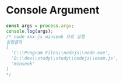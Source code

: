 # Console Argument
```javascript
const args = process.argv;
console.log(args);
/* node xxx.js minseok 으로 실행
실행결과
[
  'C:\\Program Files\\nodejs\\node.exe',
  'D:\\dev\\study\\study\\nodejs\\exam.js',
  'minseok'
]
*/
```
